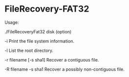 # FileRecovery-FAT32

Usage:

./FileRecoveryFat32 disk (option)

 -i                     Print the file system information.
 
 -l                     List the root directory. 
 
 -r filename [-s sha1]  Recover a contiguous file. 
 
 -R filename -s sha1    Recover a possibly non-contiguous file. 
